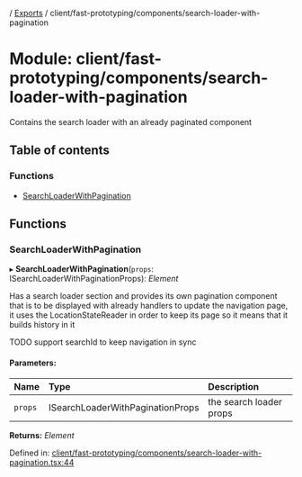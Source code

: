 [](../README.md) / [Exports](../modules.md) / client/fast-prototyping/components/search-loader-with-pagination

# Module: client/fast-prototyping/components/search-loader-with-pagination

Contains the search loader with an already paginated component

## Table of contents

### Functions

- [SearchLoaderWithPagination](client_fast_prototyping_components_search_loader_with_pagination.md#searchloaderwithpagination)

## Functions

### SearchLoaderWithPagination

▸ **SearchLoaderWithPagination**(`props`: ISearchLoaderWithPaginationProps): *Element*

Has a search loader section and provides its own pagination component that is to be displayed with
already handlers to update the navigation page, it uses the LocationStateReader in order to keep its
page so it means that it builds history in it

TODO support searchId to keep navigation in sync

#### Parameters:

Name | Type | Description |
:------ | :------ | :------ |
`props` | ISearchLoaderWithPaginationProps | the search loader props    |

**Returns:** *Element*

Defined in: [client/fast-prototyping/components/search-loader-with-pagination.tsx:44](https://github.com/onzag/itemize/blob/0e9b128c/client/fast-prototyping/components/search-loader-with-pagination.tsx#L44)
